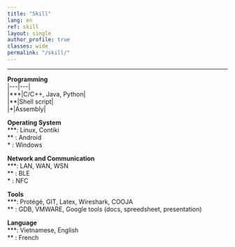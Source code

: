 ```yaml
---
title: "Skill"   
lang: en
ref: skill
layout: single
author_profile: true 
classes: wide
permalink: "/skill/"  
---
```

----
**Programming**  
|---|---|    
|\*\*\*|C/C++, Java, Python|    
|\*\*|Shell script|  
|\*|Assembly|  

**Operating System**  
\*\*\*: Linux, Contiki      
\*\*  : Android      
\*    : Windows  

**Network and Communication**  
\*\*\*: LAN, WAN, WSN       
\*\*  : BLE          
\*    : NFC  

**Tools**  
\*\*\*: Protégé, GIT, Latex, Wireshark, COOJA         
\*\*  : GDB, VMWARE, Google tools (docs, spreedsheet, presentation)  

**Language**  
\*\*\*: Vietnamese, English  
\*\*  : French                 
